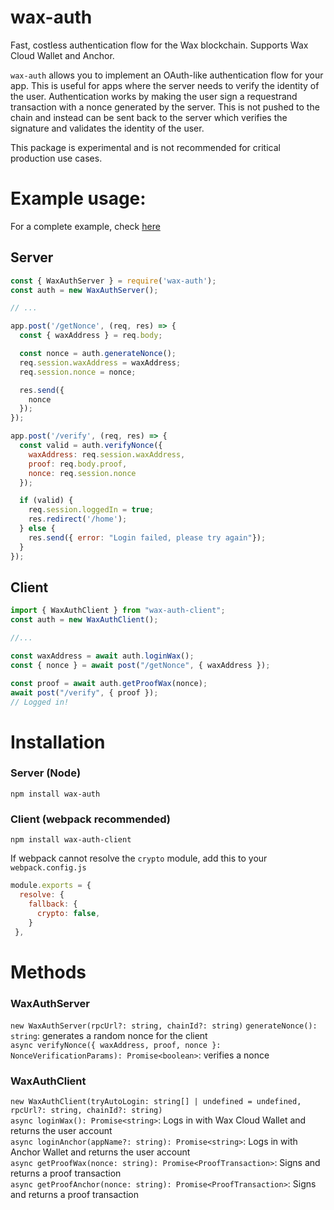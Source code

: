 # wax-auth
Fast, costless authentication flow for the Wax blockchain. Supports Wax Cloud Wallet and Anchor.

`wax-auth` allows you to implement an OAuth-like authentication flow for your app. This is useful for apps where the server needs to verify the identity of the user. Authentication works by making the user sign a requestrand transaction with a nonce generated by the server. This is not pushed to the chain and instead can be sent back to the server which verifies the signature and validates the identity of the user.  

This package is experimental and is not recommended for critical production use cases.

# Example usage:  
For a complete example, check [here](https://github.com/udbhav-s/wax-auth/tree/main/demo)  

## Server  
```js
const { WaxAuthServer } = require('wax-auth');
const auth = new WaxAuthServer();

// ...

app.post('/getNonce', (req, res) => {
  const { waxAddress } = req.body;

  const nonce = auth.generateNonce();
  req.session.waxAddress = waxAddress;
  req.session.nonce = nonce;

  res.send({
    nonce
  });
});

app.post('/verify', (req, res) => {
  const valid = auth.verifyNonce({
    waxAddress: req.session.waxAddress,
    proof: req.body.proof,
    nonce: req.session.nonce
  });

  if (valid) {
    req.session.loggedIn = true;
    res.redirect('/home');
  } else {
    res.send({ error: "Login failed, please try again"});
  }
});
```

## Client
```js
import { WaxAuthClient } from "wax-auth-client";
const auth = new WaxAuthClient();

//...

const waxAddress = await auth.loginWax();
const { nonce } = await post("/getNonce", { waxAddress });

const proof = await auth.getProofWax(nonce);
await post("/verify", { proof });
// Logged in!
```

# Installation

### Server (Node)
`npm install wax-auth`  
### Client (webpack recommended)
`npm install wax-auth-client`  

If webpack cannot resolve the `crypto` module, add this to your `webpack.config.js`
```js
module.exports = {
  resolve: {
    fallback: {
      crypto: false,
    }
 },
```  

# Methods
### WaxAuthServer
`new WaxAuthServer(rpcUrl?: string, chainId?: string)`
`generateNonce(): string`: generates a random nonce for the client  
`async verifyNonce({ waxAddress, proof, nonce }: NonceVerificationParams): Promise<boolean>`: verifies a nonce  

### WaxAuthClient
`new WaxAuthClient(tryAutoLogin: string[] | undefined = undefined, rpcUrl?: string, chainId?: string)`  
`async loginWax(): Promise<string>`: Logs in with Wax Cloud Wallet and returns the user account  
`async loginAnchor(appName?: string): Promise<string>`: Logs in with Anchor Wallet and returns the user account  
`async getProofWax(nonce: string): Promise<ProofTransaction>`: Signs and returns a proof transaction  
`async getProofAnchor(nonce: string): Promise<ProofTransaction>`: Signs and returns a proof transaction  
